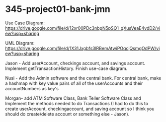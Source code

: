 # 345-project01-bank-jmn

Use Case Diagram: https://drive.google.com/file/d/12xr00PDc3nbpN5pSQ1_qXusVeaE4vdD2/view?usp=sharing

UML Diagram: https://drive.google.com/file/d/1X31Jxgbfs3lRBemAtwiPOqcjQsmgOdPW/view?usp=sharing

Jason - Add userAccount, checkings account, and savings account. Implement getTransactionHistory. Finish use-case diagram.

Nusi - Add the Admin software and the central bank. For central bank, make a hashmap with key value pairs of all of the userAccounts and their accountNumbers as key's

Morgan- add ATM Software Class, Bank Teller Software Class and Implement the methods needed to do Transactions (I had to do this to create userAccount, checkingaccount, and saving account so I think you should do create/delete account or something else - Jason). 
